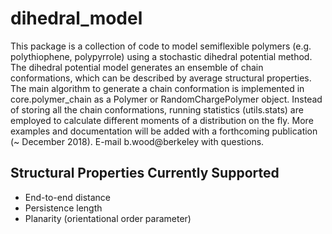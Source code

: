 # dihedral_model

This package is a collection of code to model semiflexible polymers (e.g. polythiophene, polypyrrole) using a stochastic dihedral potential method. The dihedral potential model generates an ensemble of chain conformations, which can be described by average structural properties. The main algorithm to generate a chain conformation is implemented in core.polymer_chain as a Polymer or RandomChargePolymer object. Instead of storing all the chain conformations, running statistics (utils.stats) are employed to calculate different moments of a distribution on the fly. More examples and documentation will be added with a forthcoming publication (~ December 2018). E-mail b.wood@berkeley with questions.

## Structural Properties Currently Supported

-	End-to-end distance
-	Persistence length
-	Planarity (orientational order parameter)

